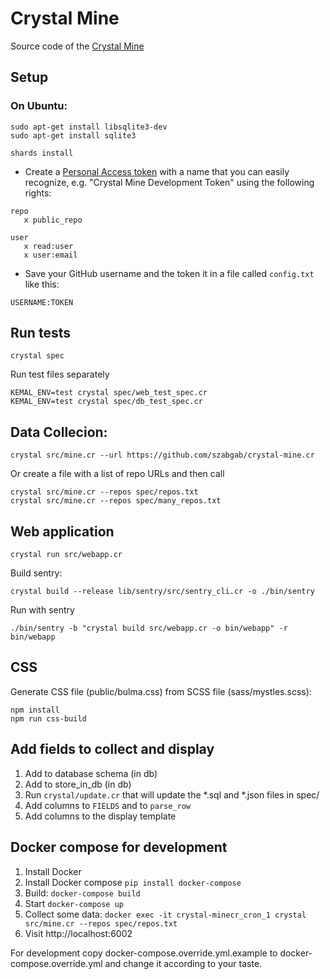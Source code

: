 # Crystal Mine

Source code of the [Crystal Mine](https://crystal-mine.org/)

## Setup

### On Ubuntu:

```
sudo apt-get install libsqlite3-dev
sudo apt-get install sqlite3
```

```
shards install
```


* Create a [Personal Access token](https://github.com/settings/tokens) with a name that you can easily recognize, e.g. "Crystal Mine Development Token" using the following rights:

```
repo
   x public_repo

user
   x read:user
   x user:email
```
* Save your GitHub username and the token it in a file called `config.txt` like this:

```
USERNAME:TOKEN
```

## Run tests

```
crystal spec
```

Run test files separately

```
KEMAL_ENV=test crystal spec/web_test_spec.cr
KEMAL_ENV=test crystal spec/db_test_spec.cr
```

## Data Collecion:

```
crystal src/mine.cr --url https://github.com/szabgab/crystal-mine.cr
```

Or create a file with a list of repo URLs and then call

```
crystal src/mine.cr --repos spec/repos.txt
crystal src/mine.cr --repos spec/many_repos.txt
```

## Web application

```
crystal run src/webapp.cr
```

Build sentry:

```
crystal build --release lib/sentry/src/sentry_cli.cr -o ./bin/sentry
```

Run with sentry

```
./bin/sentry -b "crystal build src/webapp.cr -o bin/webapp" -r bin/webapp
```


## CSS

Generate CSS file (public/bulma.css) from SCSS file (sass/mystles.scss):

```
npm install
npm run css-build
```

## Add fields to collect and display

1. Add to database schema (in db)
1. Add to store_in_db (in db)
1. Run `crystal/update.cr`  that will update the *.sql and *.json files in spec/
1. Add columns to `FIELDS` and to `parse_row`
1. Add columns to the display template


## Docker compose for development

1. Install Docker
1. Install Docker compose `pip install docker-compose`
1. Build: `docker-compose build`
1. Start `docker-compose up`
1. Collect some data: `docker exec -it crystal-minecr_cron_1 crystal src/mine.cr --repos spec/repos.txt`
1. Visit http://localhost:6002

For development copy docker-compose.override.yml.example to docker-compose.override.yml and change it according to your taste.

